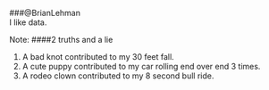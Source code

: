 ###@BrianLehman  
I like data.

Note:
####2 truths and a lie
1.  A bad knot contributed to my 30 feet fall.  
2.  A cute puppy contributed to my car rolling end over end 3 times.    
3.  A rodeo clown contributed to my 8 second bull ride.  
